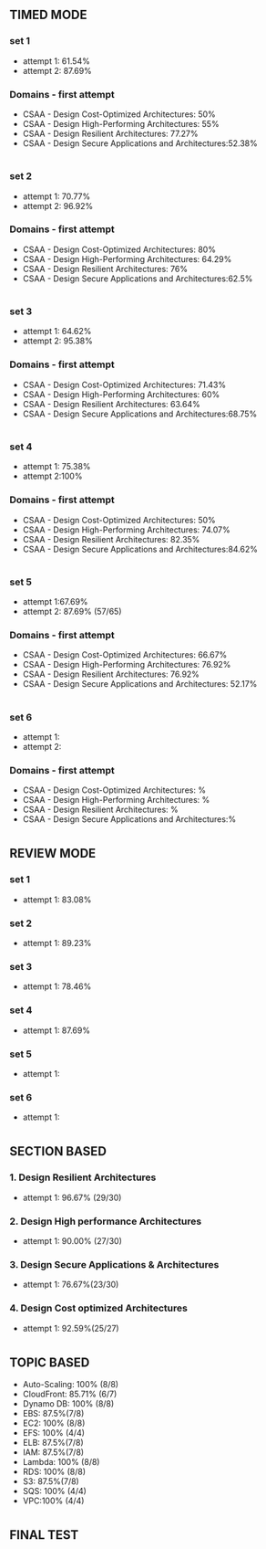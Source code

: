 ## TIMED MODE

### set 1

- attempt 1: 61.54%
- attempt 2: 87.69%

### Domains - first attempt

- CSAA - Design Cost-Optimized Architectures: 50%
- CSAA - Design High-Performing Architectures: 55%
- CSAA - Design Resilient Architectures: 77.27%
- CSAA - Design Secure Applications and Architectures:52.38%

#

### set 2

- attempt 1: 70.77%
- attempt 2: 96.92%

### Domains - first attempt

- CSAA - Design Cost-Optimized Architectures: 80%
- CSAA - Design High-Performing Architectures: 64.29%
- CSAA - Design Resilient Architectures: 76%
- CSAA - Design Secure Applications and Architectures:62.5%

#

### set 3

- attempt 1: 64.62%
- attempt 2: 95.38%

### Domains - first attempt

- CSAA - Design Cost-Optimized Architectures: 71.43%
- CSAA - Design High-Performing Architectures: 60%
- CSAA - Design Resilient Architectures: 63.64%
- CSAA - Design Secure Applications and Architectures:68.75%

#

### set 4

- attempt 1: 75.38%
- attempt 2:100%

### Domains - first attempt

- CSAA - Design Cost-Optimized Architectures: 50%
- CSAA - Design High-Performing Architectures: 74.07%
- CSAA - Design Resilient Architectures: 82.35%
- CSAA - Design Secure Applications and Architectures:84.62%

#

### set 5

- attempt 1:67.69%
- attempt 2: 87.69% (57/65)

### Domains - first attempt

- CSAA - Design Cost-Optimized Architectures: 66.67%
- CSAA - Design High-Performing Architectures: 76.92%
- CSAA - Design Resilient Architectures: 76.92%
- CSAA - Design Secure Applications and Architectures: 52.17%

#

### set 6

- attempt 1:
- attempt 2:

### Domains - first attempt

- CSAA - Design Cost-Optimized Architectures: %
- CSAA - Design High-Performing Architectures: %
- CSAA - Design Resilient Architectures: %
- CSAA - Design Secure Applications and Architectures:%

#

## REVIEW MODE

### set 1

- attempt 1: 83.08%

### set 2

- attempt 1: 89.23%

### set 3

- attempt 1: 78.46%

### set 4

- attempt 1: 87.69%

### set 5

- attempt 1:

### set 6

- attempt 1:

#

## SECTION BASED

### 1. Design Resilient Architectures

- attempt 1: 96.67% (29/30)

### 2. Design High performance Architectures

- attempt 1: 90.00% (27/30)

### 3. Design Secure Applications & Architectures

- attempt 1: 76.67%(23/30)

### 4. Design Cost optimized Architectures

- attempt 1: 92.59%(25/27)

#

## TOPIC BASED

- Auto-Scaling: 100% (8/8)
- CloudFront: 85.71% (6/7)
- Dynamo DB: 100% (8/8)
- EBS: 87.5%(7/8)
- EC2: 100% (8/8)
- EFS: 100% (4/4)
- ELB: 87.5%(7/8)
- IAM: 87.5%(7/8)
- Lambda: 100% (8/8)
- RDS: 100% (8/8)
- S3: 87.5%(7/8)
- SQS: 100% (4/4)
- VPC:100% (4/4)

#

## FINAL TEST
